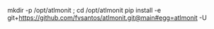 mkdir -p /opt/atlmonit ; cd /opt/atlmonit
pip install -e git+https://github.com/fvsantos/atlmonit.git@main#egg=atlmonit -U
